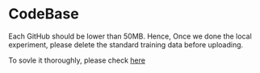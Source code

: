 # CodeBase
Each GitHub should be lower than 50MB. Hence, Once we done the local experiment, please delete the standard training data before uploading.

To sovle it thoroughly, please check [here](https://docs.github.com/en/repositories/working-with-files/managing-large-files/about-large-files-on-github#about-size-limits-on-github)